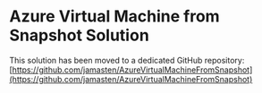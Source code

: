 # Azure Virtual Machine from Snapshot Solution

This solution has been moved to a dedicated GitHub repository: [https://github.com/jamasten/AzureVirtualMachineFromSnapshot](https://github.com/jamasten/AzureVirtualMachineFromSnapshot)
